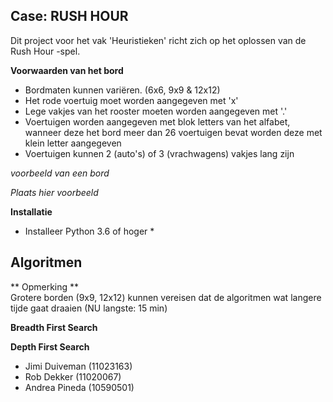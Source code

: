 ## Case: RUSH HOUR

Dit project voor het vak 'Heuristieken' richt zich op het oplossen van de Rush Hour -spel.

**Voorwaarden van het bord**

* Bordmaten kunnen variëren. (6x6, 9x9 & 12x12)
* Het rode voertuig moet worden aangegeven met 'x'
* Lege vakjes van het rooster moeten worden aangegeven met '.'
* Voertuigen worden aangegeven met blok letters van het alfabet, wanneer deze het bord meer dan 26 voertuigen bevat worden deze met klein letter aangegeven
* Voertuigen kunnen 2 (auto's) of 3 (vrachwagens) vakjes lang zijn

*voorbeeld van een bord*

*Plaats hier voorbeeld*

**Installatie**

* Installeer Python 3.6 of hoger *


## Algoritmen

** Opmerking ** <br>
Grotere borden (9x9, 12x12) kunnen vereisen dat de algoritmen wat langere tijde gaat draaien (NU langste: 15 min)

**Breadth First Search** 

**Depth First Search**

* Jimi Duiveman (11023163) <br>
* Rob Dekker (11020067) <br>
* Andrea Pineda (10590501)
